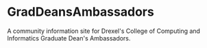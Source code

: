 # GradDeansAmbassadors
A community information site for Drexel's College of Computing and Informatics Graduate Dean's Ambassadors. 

